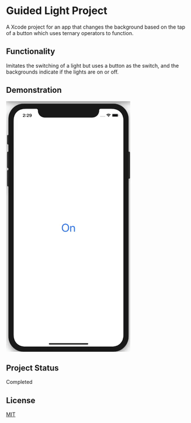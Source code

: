 # Guided Light Project 

A Xcode project for an app that changes the background based on the tap of a button which uses ternary operators to function.

## Functionality

Imitates the switching of a light but uses a button as the switch, and the backgrounds indicate if the lights are on or off.

## Demonstration
![Demo](repository-assets/Guided-Light-Demo.gif)

## Project Status
Completed

## License
[MIT](LICENSE.md)
